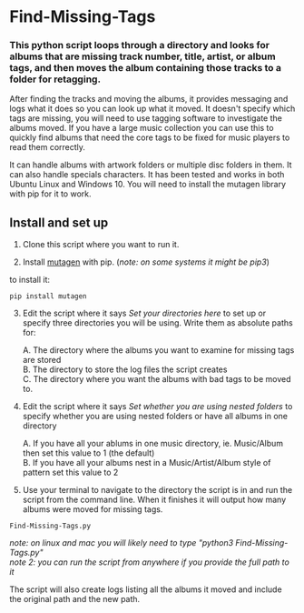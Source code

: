 # Find-Missing-Tags
### This python script loops through a directory and looks for albums that are missing track number, title, artist, or album tags, and then moves the album containing those tracks to a folder for retagging. 

After finding the tracks and moving the albums, it provides messaging and logs what it does so you can look up what it moved. It doesn't specify which tags are missing, you will need to use tagging software to investigate the albums moved. If you have a large music collection you can use this to quickly find albums that need the core tags to be fixed for music players to read them correctly.

It can handle albums with artwork folders or multiple disc folders in them. It can also handle specials characters. It has been tested and works in both Ubuntu Linux and Windows 10. You will need to install the mutagen library with pip for it to work.

## Install and set up
1) Clone this script where you want to run it.

2) Install [mutagen](https://pypi.org/project/mutagen/) with pip. (_note: on some systems it might be pip3_) 

to install it:

```
pip install mutagen
```

3) Edit the script where it says _Set your directories here_ to set up or specify three directories you will be using. Write them as absolute paths for:

    A. The directory where the albums you want to examine for missing tags are stored  
    B. The directory to store the log files the script creates  
    C. The directory where you want the albums with bad tags to be moved to.

4) Edit the script where it says _Set whether you are using nested folders_ to specify whether you are using nested folders or have all albums in one directory 

    A. If you have all your ablums in one music directory, ie. Music/Album then set this value to 1 (the default)  
    B. If you have all your albums nest in a Music/Artist/Album style of pattern set this value to 2

5) Use your terminal to navigate to the directory the script is in and run the script from the command line.  When it finishes it will output how many albums were moved for missing tags.

```
Find-Missing-Tags.py
```

_note: on linux and mac you will likely need to type "python3 Find-Missing-Tags.py"_  
_note 2: you can run the script from anywhere if you provide the full path to it_

The script will also create logs listing all the albums it moved and include the original path and the new path.  

